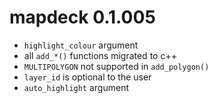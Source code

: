 # mapdeck 0.1.005


* `highlight_colour` argument
* all `add_*()` functions migrated to c++
* `MULTIPOLYGON` not supported in `add_polygon()`
* `layer_id` is optional to the user
* `auto_highlight` argument
